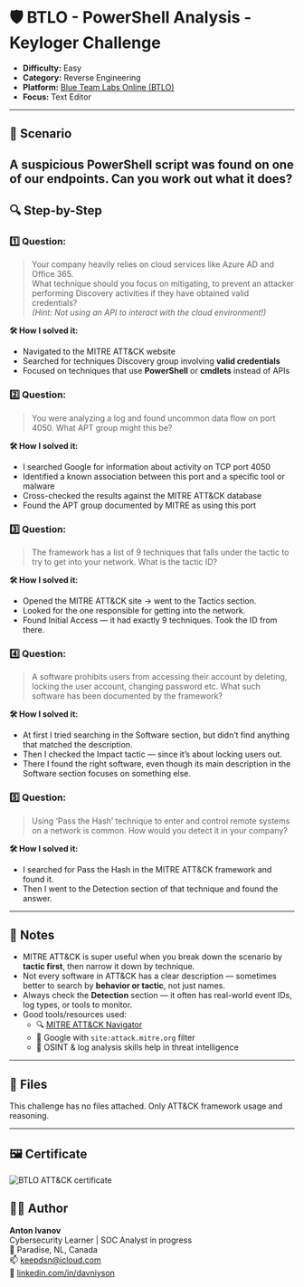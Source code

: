 # 🛡️ BTLO - PowerShell Analysis - Keyloger Challenge

- **Difficulty:** Easy  
- **Category:** Reverse Engineering
- **Platform:** [Blue Team Labs Online (BTLO)](https://blueteamlabs.online/)  
- **Focus:** Text Editor

---

## 📌 Scenario

A suspicious PowerShell script was found on one of our endpoints. Can you work out what it does?
---

## 🔍 Step-by-Step

### 1️⃣ Question:

> Your company heavily relies on cloud services like Azure AD and Office 365.  
> What technique should you focus on mitigating, to prevent an attacker performing Discovery activities if they have obtained valid credentials?  
> _(Hint: Not using an API to interact with the cloud environment!)_

**🛠 How I solved it:**

- Navigated to the MITRE ATT&CK website 
- Searched for techniques Discovery group involving **valid credentials**
- Focused on techniques that use **PowerShell** or **cmdlets** instead of APIs

### 2️⃣ Question:

> You were analyzing a log and found uncommon data flow on port 4050. What APT group might this be?

**🛠 How I solved it:**

- I searched Google for information about activity on TCP port 4050
- Identified a known association between this port and a specific tool or malware
- Cross-checked the results against the MITRE ATT&CK database
- Found the APT group documented by MITRE as using this port

### 3️⃣ Question:

> The framework has a list of 9 techniques that falls under the tactic to try to get into your network. What is the tactic ID?

**🛠 How I solved it:**

- Opened the MITRE ATT&CK site → went to the Tactics section. 
- Looked for the one responsible for getting into the network.
- Found Initial Access — it had exactly 9 techniques. Took the ID from there.

### 4️⃣ Question:

> A software prohibits users from accessing their account by deleting, locking the user account, changing password etc.
> What such software has been documented by the framework?

**🛠 How I solved it:**

- At first I tried searching in the Software section, but didn’t find anything that matched the description.
- Then I checked the Impact tactic — since it’s about locking users out. 
- There I found the right software, even though its main description in the Software section focuses on something else.

### 5️⃣ Question:

> Using ‘Pass the Hash’ technique to enter and control remote systems on a network is common.
> How would you detect it in your company? 

**🛠 How I solved it:**

- I searched for Pass the Hash in the MITRE ATT&CK framework and found it.
- Then I went to the Detection section of that technique and found the answer.
  
---

## 🧠 Notes

- MITRE ATT&CK is super useful when you break down the scenario by **tactic first**, then narrow it down by technique.
- Not every software in ATT&CK has a clear description — sometimes better to search by **behavior or tactic**, not just names.
- Always check the **Detection** section — it often has real-world event IDs, log types, or tools to monitor.
- Good tools/resources used:
  - 🔍 [MITRE ATT&CK Navigator](https://mitre-attack.github.io/attack-navigator/)
  - 🧭 Google with `site:attack.mitre.org` filter
  - 🧰 OSINT & log analysis skills help in threat intelligence

---

## 📂 Files

This challenge has no files attached. Only ATT&CK framework usage and reasoning.

---

## 🖼 Certificate

![BTLO ATT&CK certificate](./attackcert.jpg)



## 🧑‍💻 Author

**Anton Ivanov**  
Cybersecurity Learner | SOC Analyst in progress  
📍 Paradise, NL, Canada  
📫 [keepdsn@icloud.com](mailto:keepdsn@icloud.com)  
🔗 [linkedin.com/in/davniyson](https://linkedin.com/in/davniyson)

